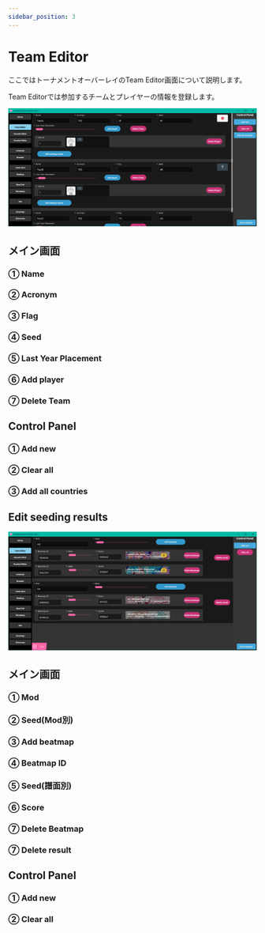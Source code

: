 ```yaml
---
sidebar_position: 3
---
```


# Team Editor

ここではトーナメントオーバーレイのTeam Editor画面について説明します。

Team Editorでは参加するチームとプレイヤーの情報を登録します。

![Team Editor](/img/osu_lazer/team_editor.png)

## メイン画面

### ① Name

### ② Acronym

### ③ Flag

### ④ Seed

### ⑤ Last Year Placement

### ⑥ Add player

### ⑦ Delete Team

## Control Panel

### ① Add new

### ② Clear all

### ③ Add all countries

## Edit seeding results

![ESR](/img/osu_lazer/esr.png)

## メイン画面

### ① Mod

### ② Seed(Mod別)

### ③ Add beatmap

### ④ Beatmap ID

### ⑤ Seed(譜面別)

### ⑥ Score

### ⑦ Delete Beatmap

### ⑦ Delete result

## Control Panel

### ① Add new

### ② Clear all
